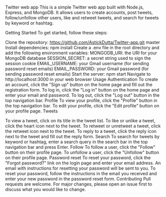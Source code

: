 Twitter web app
This is a simple Twitter web app built with Node.js, Express, and MongoDB. It allows users to create accounts, post tweets, follow/unfollow other users, like and retweet tweets, and search for tweets by keyword or hashtag.

Getting Started
To get started, follow these steps:

Clone the repository:  https://github.com/AstickDutta/Twitter-app.git master
Install dependencies: npm install
Create a .env file in the root directory and add the following environment variables:
MONGODB_URI: the URI for your MongoDB database
SESSION_SECRET: a secret string used to sign the session cookie
EMAIL_USERNAME: your Gmail username (for sending password reset emails)
EMAIL_PASSWORD: your Gmail password (for sending password reset emails)
Start the server: npm start
Navigate to http://localhost:3000 in your web browser
Usage
Authentication
To create an account, click the "Sign up" button on the home page and fill out the registration form.
To log in, click the "Log in" button on the home page and enter your email and password.
To log out, click the "Log out" button in the top navigation bar.
Profile
To view your profile, click the "Profile" button in the top navigation bar.
To edit your profile, click the "Edit profile" button on your profile page.
Tweets

To view a tweet, click on its title in the tweet list.
To like or unlike a tweet, click the heart icon next to the tweet.
To retweet or unretweet a tweet, click the retweet icon next to the tweet.
To reply to a tweet, click the reply icon next to the tweet and fill out the reply form.
Search
To search for tweets by keyword or hashtag, enter a search query in the search bar in the top navigation bar and press Enter.
Follow
To follow a user, click the "Follow" button on their profile page.
To unfollow a user, click the "Unfollow" button on their profile page.
Password reset
To reset your password, click the "Forgot password?" link on the login page and enter your email address. An email with instructions for resetting your password will be sent to you.
To reset your password, follow the instructions in the email you received and enter your new password in the password reset form.
Contributing
Pull requests are welcome. For major changes, please open an issue first to discuss what you would like to change.
